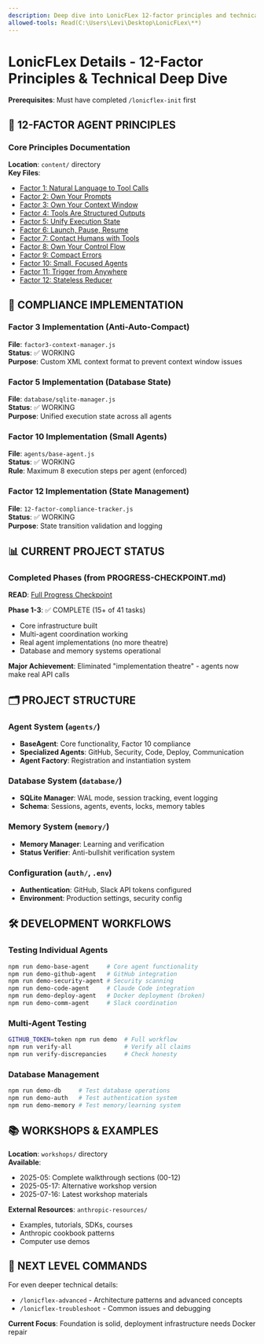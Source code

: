 ```yaml
---
description: Deep dive into LonicFLex 12-factor principles and technical specifications
allowed-tools: Read(C:\Users\Levi\Desktop\LonicFLex\**)
---
```


# LonicFLex Details - 12-Factor Principles & Technical Deep Dive

**Prerequisites**: Must have completed `/lonicflex-init` first

## 🎯 12-FACTOR AGENT PRINCIPLES

### Core Principles Documentation
**Location**: `content/` directory  
**Key Files**:
- [Factor 1: Natural Language to Tool Calls](../content/factor-1-natural-language-to-tool-calls.md)
- [Factor 2: Own Your Prompts](../content/factor-2-own-your-prompts.md)  
- [Factor 3: Own Your Context Window](../content/factor-3-own-your-context-window.md)
- [Factor 4: Tools Are Structured Outputs](../content/factor-4-tools-are-structured-outputs.md)
- [Factor 5: Unify Execution State](../content/factor-5-unify-execution-state.md)
- [Factor 6: Launch, Pause, Resume](../content/factor-6-launch-pause-resume.md)
- [Factor 7: Contact Humans with Tools](../content/factor-7-contact-humans-with-tools.md)
- [Factor 8: Own Your Control Flow](../content/factor-8-own-your-control-flow.md)
- [Factor 9: Compact Errors](../content/factor-9-compact-errors.md)
- [Factor 10: Small, Focused Agents](../content/factor-10-small-focused-agents.md)
- [Factor 11: Trigger from Anywhere](../content/factor-11-trigger-from-anywhere.md)
- [Factor 12: Stateless Reducer](../content/factor-12-stateless-reducer.md)

## 🔧 COMPLIANCE IMPLEMENTATION

### Factor 3 Implementation (Anti-Auto-Compact)
**File**: `factor3-context-manager.js`  
**Status**: ✅ WORKING  
**Purpose**: Custom XML context format to prevent context window issues

### Factor 5 Implementation (Database State)  
**File**: `database/sqlite-manager.js`  
**Status**: ✅ WORKING  
**Purpose**: Unified execution state across all agents

### Factor 10 Implementation (Small Agents)
**File**: `agents/base-agent.js`  
**Status**: ✅ WORKING  
**Rule**: Maximum 8 execution steps per agent (enforced)

### Factor 12 Implementation (State Management)
**File**: `12-factor-compliance-tracker.js`  
**Status**: ✅ WORKING  
**Purpose**: State transition validation and logging

## 📊 CURRENT PROJECT STATUS

### Completed Phases (from PROGRESS-CHECKPOINT.md)
**READ**: [Full Progress Checkpoint](../PROGRESS-CHECKPOINT.md)

**Phase 1-3**: ✅ COMPLETE (15+ of 41 tasks)  
- Core infrastructure built
- Multi-agent coordination working  
- Real agent implementations (no more theatre)
- Database and memory systems operational

**Major Achievement**: Eliminated "implementation theatre" - agents now make real API calls

## 🗂️ PROJECT STRUCTURE

### Agent System (`agents/`)
- **BaseAgent**: Core functionality, Factor 10 compliance
- **Specialized Agents**: GitHub, Security, Code, Deploy, Communication
- **Agent Factory**: Registration and instantiation system

### Database System (`database/`)  
- **SQLite Manager**: WAL mode, session tracking, event logging
- **Schema**: Sessions, agents, events, locks, memory tables

### Memory System (`memory/`)
- **Memory Manager**: Learning and verification
- **Status Verifier**: Anti-bullshit verification system

### Configuration (`auth/`, `.env`)
- **Authentication**: GitHub, Slack API tokens configured
- **Environment**: Production settings, security config

## 🛠️ DEVELOPMENT WORKFLOWS

### Testing Individual Agents
```bash
npm run demo-base-agent     # Core agent functionality
npm run demo-github-agent   # GitHub integration  
npm run demo-security-agent # Security scanning
npm run demo-code-agent     # Claude Code integration
npm run demo-deploy-agent   # Docker deployment (broken)
npm run demo-comm-agent     # Slack coordination
```

### Multi-Agent Testing
```bash
GITHUB_TOKEN=token npm run demo  # Full workflow
npm run verify-all               # Verify all claims  
npm run verify-discrepancies     # Check honesty
```

### Database Management
```bash
npm run demo-db     # Test database operations
npm run demo-auth   # Test authentication system
npm run demo-memory # Test memory/learning system
```

## 📚 WORKSHOPS & EXAMPLES

**Location**: `workshops/` directory  
**Available**:
- 2025-05: Complete walkthrough sections (00-12)
- 2025-05-17: Alternative workshop version
- 2025-07-16: Latest workshop materials

**External Resources**: `anthropic-resources/`  
- Examples, tutorials, SDKs, courses
- Anthropic cookbook patterns  
- Computer use demos

## 🎯 NEXT LEVEL COMMANDS

For even deeper technical details:
- `/lonicflex-advanced` - Architecture patterns and advanced concepts
- `/lonicflex-troubleshoot` - Common issues and debugging

**Current Focus**: Foundation is solid, deployment infrastructure needs Docker repair